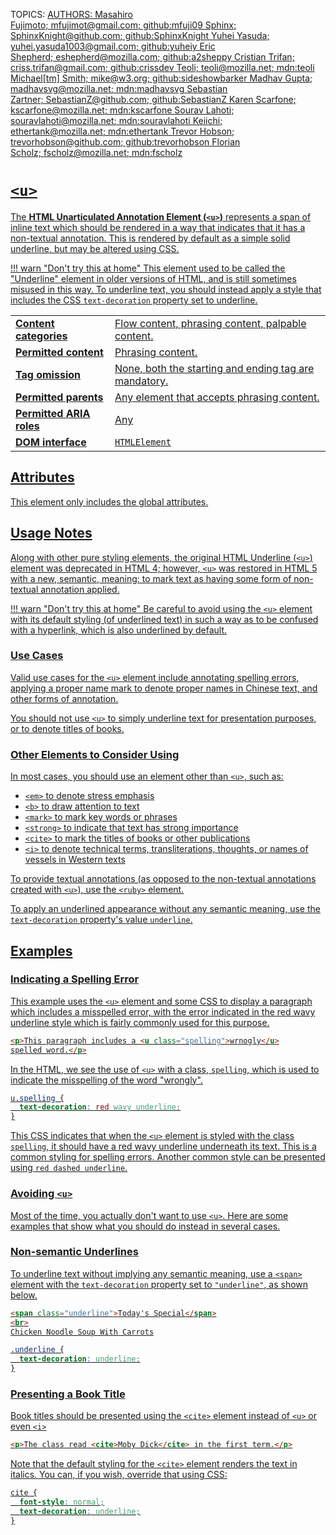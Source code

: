 TOPICS: <u>
AUTHORS: Masahiro Fujimoto; mfujimot@gmail.com; github:mfuji09
         Sphinx; SphinxKnight@github.com; github:SphinxKnight
         Yuhei Yasuda; yuhei.yasuda1003@gmail.com; github:yuheiy
         Eric Shepherd; eshepherd@mozilla.com; github:a2sheppy
         Cristian Trifan; criss.trifan@gmail.com; github:crissdev
         Teoli; teoli@mozilla.net; mdn:teoli
         Michael[tm] Smith; mike@w3.org; github:sideshowbarker
         Madhav Gupta; madhavsvg@mozilla.net; mdn:madhavsvg
         Sebastian Zartner; SebastianZ@github.com; github:SebastianZ
         Karen Scarfone; kscarfone@mozilla.net; mdn:kscarfone
         Sourav Lahoti; souravlahoti@mozilla.net; mdn:souravlahoti
         Keiichi; ethertank@mozilla.net; mdn:ethertank
         Trevor Hobson; trevorhobson@github.com; github:trevorhobson
         Florian Scholz; fscholz@mozilla.net; mdn:fscholz

# `<u>`

The **HTML Unarticulated Annotation Element (`<u>`)** represents a span of inline text which should
be rendered in a way that indicates that it has a non-textual annotation. This is rendered by
default as a simple solid underline, but may be altered using CSS.

!!! warn "Don't try this at home"
    This element used to be called the "Underline" element in older versions of HTML, and is still
    sometimes misused in this way. To underline text, you should instead apply a style that
    includes the CSS `text-decoration` property set to underline.

|  |  |
| :-- | :-- |
| **Content categories** | Flow content, phrasing content, palpable content. |
| **Permitted content** | Phrasing content.|
| **Tag omission** | None, both the starting and ending tag are mandatory. |
| **Permitted parents** | Any element that accepts phrasing content. |
| **Permitted ARIA roles** | Any |
| **DOM interface** | `HTMLElement` |

## Attributes

This element only includes the [global attributes](/en/webfrontend/HTML_Global_Attributes).

## Usage Notes

Along with other pure styling elements, the original HTML Underline (`<u>`) element was deprecated
in HTML 4; however, `<u>` was restored in HTML 5 with a new, semantic, meaning: to mark text as
having some form of non-textual annotation applied.

!!! warn "Don't try this at home"
    Be careful to avoid using the `<u>` element with its default styling (of underlined text) in
    such a way as to be confused with a hyperlink, which is also underlined by default.

### Use Cases

Valid use cases for the `<u>` element include annotating spelling errors, applying a
proper name mark to denote proper names in Chinese text, and other forms of annotation.

You should not use `<u>` to simply underline text for presentation purposes, or to denote titles of books.

### Other Elements to Consider Using

In most cases, you should use an element other than `<u>`, such as:

- [`<em>`](/en/webfrontend/<em>) to denote stress emphasis
- [`<b>`](/en/webfrontend/<b>)  to draw attention to text
- [`<mark>`](/en/webfrontend/<mark>) to mark key words or phrases
- [`<strong>`](/en/webfrontend/<strong>)  to indicate that text has strong importance
- [`<cite>`](/en/webfrontend/<cite>) to mark the titles of books or other publications
- [`<i>`](/en/webfrontend/<i>) to denote technical terms, transliterations, thoughts,
or names of vessels in Western texts

To provide textual annotations (as opposed to the non-textual annotations created with `<u>`),
use the [`<ruby>`](/en/webfrontend/<ruby>) element.

To apply an underlined appearance without any semantic meaning, use the `text-decoration`
property's value `underline`.

## Examples

### Indicating a Spelling Error

This example uses the `<u>` element and some CSS to display a paragraph which includes a misspelled
error, with the error indicated in the red wavy underline style which is
fairly commonly used for this purpose.

```html
<p>This paragraph includes a <u class="spelling">wrnogly</u>
spelled word.</p>
```

In the HTML, we see the use of `<u>` with a class, `spelling`, which is used to
indicate the misspelling of the word "wrongly".

```css
u.spelling {
  text-decoration: red wavy underline;
}
```

This CSS indicates that when the `<u>` element is styled with the class `spelling`, it should have
a red wavy underline underneath its text. This is a common styling for spelling errors. Another common
style can be presented using `red dashed underline`.

### Avoiding `<u>`

Most of the time, you actually don't want to use `<u>`. Here are some examples that show what you
should do instead in several cases.

### Non-semantic Underlines

To underline text without implying any semantic meaning, use a [`<span>`](/en/webfrontend/<span>)
element with the `text-decoration` property set to `"underline"`, as shown below.

```html
<span class="underline">Today's Special</span>
<br>
Chicken Noodle Soup With Carrots
```

```css
.underline {
  text-decoration: underline;
}
```

### Presenting a Book Title

Book titles should be presented using the [`<cite>`](/en/webfrontend/<cite>) element instead of
`<u>` or even [`<i>`](/en/webfrontend/<i>)

```html
<p>The class read <cite>Moby Dick</cite> in the first term.</p>
```

Note that the default styling for the [`<cite>`](/en/webfrontend/<cite>) element renders the text
in italics. You can, if you wish, override that using CSS:

```css
cite {
  font-style: normal;
  text-decoration: underline;
}
```
